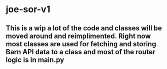 # joe-sor-v1

## This is a wip a lot of the code and classes will be moved around and reimplimented. Right now most classes are used for fetching and storing Barn API data to a class and most of the router logic is in main.py
